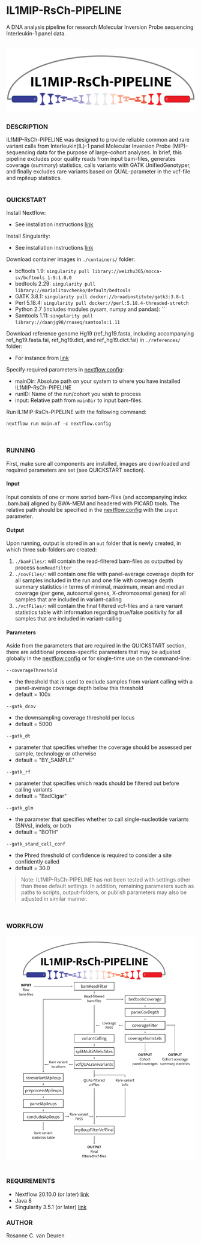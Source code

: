 # **IL1MIP-RsCh-PIPELINE**
A DNA analysis pipeline for research Molecular Inversion Probe sequencing Interleukin-1 panel data.\
&nbsp;

![logo](images/IL1MIP-RsCh-PIPELINE.logo.png)
### **DESCRIPTION**
IL1MIP-RsCh-PIPELINE was designed to provide reliable common and rare variant calls from Interleukin(IL)-1 panel Molecular Inversion Probe (MIP)-sequencing data for the purpose of large-cohort analyses. In brief, this pipeline excludes poor quality reads from input bam-files, generates coverage (summary) statistics, calls variants with GATK UnifiedGenotyper, and finally excludes rare variants based on QUAL-parameter in the vcf-file and mpileup statistics.\
&nbsp;

### **QUICKSTART**
Install Nextflow:
  - See installation instructions [link](https://www.nextflow.io/)

Install Singularity:
  - See installation instructions [link](https://sylabs.io/guides/3.0/user-guide/installation.html)

Download container images in `./containers/` folder:
  - bcftools 1.9: `singularity pull library://weizhu365/mocca-sv/bcftools_1-9:1.0.0`
  - bedtools 2.29: `singularity pull library://marialitovchenko/default/bedtools`
  - GATK 3.8.1: `singularity pull docker://broadinstitute/gatk3:3.8-1`
  - Perl 5.18.4: `singularity pull docker://perl:5.18.4-threaded-stretch`
  - Python 2.7 (includes modules pysam, numpy and pandas): ``
  - Samtools 1.11: `singularity pull library://daanjg98/rnaseq/samtools:1.11`

Download reference genome Hg19 (ref_hg19.fasta, including accompanying ref_hg19.fasta.fai, ref_hg19.dict, and ref_hg19.dict.fai) in `./references/` folder:
  - For instance from [link](http://hgdownload.cse.ucsc.edu/goldenPath/hg19/chromosomes/)

Specify required parameters in [nextflow.config](nextflow.config):
  - mainDir: Absolute path on your system to where you have installed IL1MIP-RsCh-PIPELINE
  - runID: Name of the run/cohort you wish to process
  - input: Relative path from `mainDir` to input bam-files.

Run IL1MIP-RsCh-PIPELINE with the following command:
  ```
  nextflow run main.nf -c nextflow.config
  ```
&nbsp;

### **RUNNING**
First, make sure all components are installed, images are downloaded and required parameters are set (see QUICKSTART section).
#### **Input**
Input consists of one or more sorted bam-files (and accompanying index .bam.bai) aligned by BWA-MEM and headered with PICARD tools. The relative path should be specified in the [nextflow.config](nextflow.config) with the `input` parameter.
#### **Output**
Upon running, output is stored in an `out` folder that is newly created, in which three sub-folders are created:
1. `./bamFiles/`: will contain the read-filtered bam-files as outputted by process `bamReadFilter`
2. `./covFiles/`: will contain one file with panel-average coverage depth for all samples included in the run and one file with coverage depth summary statistics in terms of minimal, maximum, mean and median coverage (per gene, autosomal genes, X-chromosomal genes) for all samples that are included in variant-calling
3. `./vcfFiles/`: will contain the final filtered vcf-files and a rare variant statistics table with information regarding true/false positivity for all samples that are included in variant-calling
#### **Parameters**
Aside from the parameters that are required in the QUICKSTART section, there are additional process-specific parameters that may be adjusted globally in the [nextflow.config](nextflow.config) or for single-time use on the command-line:

  `--coverageThreshold`
  - the threshold that is used to exclude samples from variant calling with a panel-average coverage depth below this threshold
  - default = 100x

  `--gatk_dcov`
  - the downsampling coverage threshold per locus
  - default = 5000


  `--gatk_dt`
  - parameter that specifies whether the coverage should be assessed per sample, technology or otherwise
  - default = "BY_SAMPLE"


  `--gatk_rf`
  - parameter that specifies which reads should be filtered out before calling variants
  - default = "BadCigar"


  `--gatk_glm`
  - the parameter that specifies whether to call single-nucleotide variants (SNVs), indels, or both
  - default = "BOTH"


  `--gatk_stand_call_conf`
  - the Phred threshold of confidence is required to consider a site confidently called
  - default = 30.0

>Note: IL1MIP-RsCh-PIPELINE has not been tested with settings other than these default settings. In addition, remaining parameters such as paths to scripts, output-folders, or publish parameters may also be adjusted in similar manner.
&nbsp;

&nbsp;

### **WORKFLOW**
![workflow](images/IL1MIP-RsCh-PIPELINE.workflow.png)\
&nbsp;

### **REQUIREMENTS**
- Nextflow 20.10.0 (or later) [link](https://www.nextflow.io/)
- Java 8
- Singularity 3.5.1 (or later) [link](https://sylabs.io/guides/3.0/user-guide/installation.html)
&nbsp;

### **AUTHOR**
Rosanne C. van Deuren

